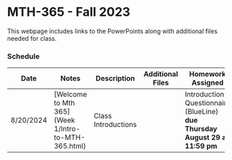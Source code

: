 # MTH-365 - Fall 2023

This webpage includes links to the PowerPoints along with additional files needed for class. 

### Schedule

Date | Notes | Description | Additional Files | Homework Assigned
---- | ---- | --- | --- | ---
8/20/2024 | [Welcome to Mth 365](Week 1/Intro-to-MTH-365.html) | Class Introductions | | Introduction Questionnaire (BlueLine) **due Thursday August 29 at 11:59 pm**
